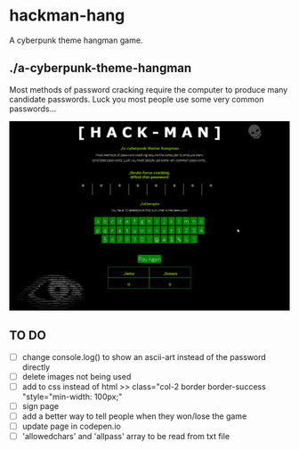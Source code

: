 # hackman-hang

A cyberpunk theme hangman game.

## ./a-cyberpunk-theme-hangman

Most methods of password cracking require the computer to produce many candidate passwords. Luck you most people use some very common passwords...

![Animation](images/hackman_animation.gif)

## TO DO

- [ ] change console.log() to show an ascii-art instead of the password directly
- [ ] delete images not being used
- [ ] add to css instead of html >> class="col-2 border border-success "style="min-width: 100px;"
- [ ] sign page
- [ ] add a better way to tell people when they won/lose the game
- [ ] update page in codepen.io
- [ ] 'allowedchars' and 'allpass' array to be read from txt file
